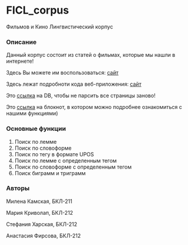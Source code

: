 # FICL_corpus
Фильмов и Кино Лингвистический корпус
### Описание
Данный корпус состоит из статей о фильмах, которые мы нашли в интернете!

Здесь Вы можете им воспользоваться: [сайт](ссылка)

Здесь лежат подробноти кода веб-приложения: [сайт](ссылка)

Это [ссылка](https://github.com/Milllkis/FICL_corpus/blob/main/textbase2.db) на DB, чтобы не парсить все страницы заново!

Это [ссылка](https://github.com/Milllkis/FICL_corpus/blob/main/%D0%A4%D0%B8%D0%9A%D0%9B_%D0%BA%D0%BE%D1%80%D0%BF%D1%83%D1%81.ipynb) на блокнот, в котором можно подробнее ознакомиться с нашими функциями)
### Основные функции
1) Поиск по лемме
2) Поиск по словоформе
3) Поиск по тегу в формате UPOS
4) Поиск по лемме с определенным тегом
5) Поиск по словоформе с определенным тегом
6) Поиск биграмм и триграмм
### Авторы
Милена Камская, БКЛ-211

Мария Криволап, БКЛ-212

Стефания Харская, БКЛ-212

Анастасия Фирсова, БКЛ-212
